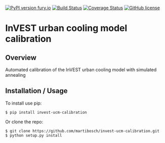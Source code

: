 [![PyPI version fury.io](https://badge.fury.io/py/invest-ucm-calibration.svg)](https://pypi.python.org/pypi/invest-ucm-calibration/)
[![Build Status](https://travis-ci.org/martibosch/invest-ucm-calibration.svg?branch=master)](https://travis-ci.org/martibosch/invest-ucm-calibration)
[![Coverage Status](https://coveralls.io/repos/github/martibosch/invest-ucm-calibration/badge.svg?branch=master)](https://coveralls.io/github/martibosch/invest-ucm-calibration?branch=master)
[![GitHub license](https://img.shields.io/github/license/martibosch/invest-ucm-calibration.svg)](https://github.com/martibosch/invest-ucm-calibration/blob/master/LICENSE)

InVEST urban cooling model calibration
===============================

Overview
--------

Automated calibration of the InVEST urban cooling model with simulated annealing

Installation / Usage
--------------------

To install use pip:

    $ pip install invest-ucm-calibration


Or clone the repo:

    $ git clone https://github.com/martibosch/invest-ucm-calibration.git
    $ python setup.py install
